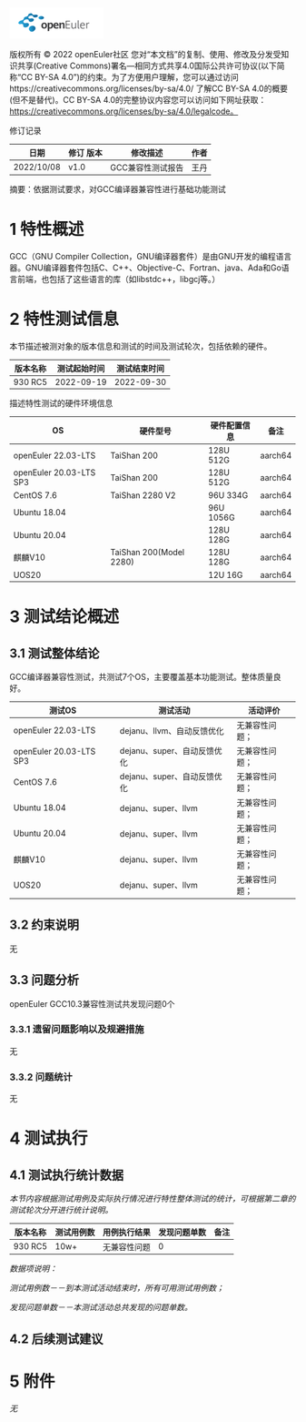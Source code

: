 ![openEuler ico](../../images/openEuler.png)

版权所有 © 2022  openEuler社区
 您对“本文档”的复制、使用、修改及分发受知识共享(Creative Commons)署名—相同方式共享4.0国际公共许可协议(以下简称“CC BY-SA 4.0”)的约束。为了方便用户理解，您可以通过访问https://creativecommons.org/licenses/by-sa/4.0/ 了解CC BY-SA 4.0的概要 (但不是替代)。CC BY-SA 4.0的完整协议内容您可以访问如下网址获取：https://creativecommons.org/licenses/by-sa/4.0/legalcode。

修订记录

| 日期        | 修订   版本 | 修改描述 | 作者 |
| ----       | ----------- | -------- | ---- |
| 2022/10/08 |   v1.0      | GCC兼容性测试报告 | 王丹 |


摘要：依据测试要求，对GCC编译器兼容性进行基础功能测试



# 1     特性概述

GCC（GNU Compiler Collection，GNU编译器套件）是由GNU开发的编程语言器。GNU编译器套件包括C、C++、Objective-C、Fortran、java、Ada和Go语言前端，也包括了这些语言的库（如libstdc++，libgcj等。）

# 2     特性测试信息

本节描述被测对象的版本信息和测试的时间及测试轮次，包括依赖的硬件。

| 版本名称 | 测试起始时间 | 测试结束时间 |
| -------- | ------------ | ------------ |
| 930 RC5 | 2022-09-19 | 2022-09-30 |

描述特性测试的硬件环境信息

| OS | 硬件型号 | 硬件配置信息 | 备注 |
| -------- | -------- | ------------ | ---- |
|openEuler 22.03-LTS | TaiShan 200 | 128U 512G | aarch64 |
|openEuler 20.03-LTS SP3 | TaiShan 200 | 128U 512G | aarch64 |
|CentOS 7.6 | TaiShan 2280 V2 | 96U 334G | aarch64 |
|Ubuntu 18.04 |  | 96U 1056G | aarch64 |
|Ubuntu 20.04 |  | 128U 128G | aarch64 |
|麒麟V10 |TaiShan 200(Model 2280)  | 128U 128G | aarch64 |
|UOS20 |  | 12U 16G | aarch64 |

# 3     测试结论概述

## 3.1   测试整体结论

GCC编译器兼容性测试，共测试7个OS，主要覆盖基本功能测试。整体质量良好。

|测试OS| 测试活动 | 活动评价 |
| -------- | -------- | -------- |
| openEuler 22.03-LTS | dejanu、llvm、自动反馈优化 |无兼容性问题；|
| openEuler 20.03-LTS SP3 | dejanu、super、自动反馈优化 |无兼容性问题；|
| CentOS 7.6 | dejanu、super、自动反馈优化 |无兼容性问题；|
| Ubuntu 18.04 | dejanu、super、llvm |无兼容性问题；|
| Ubuntu 20.04 | dejanu、super、llvm |无兼容性问题；|
| 麒麟V10 | dejanu、super、llvm |无兼容性问题；|
| UOS20 | dejanu、super、llvm |无兼容性问题；|


## 3.2  约束说明

无

## 3.3  问题分析
openEuler GCC10.3兼容性测试共发现问题0个

### 3.3.1 遗留问题影响以及规避措施
无

### 3.3.2 问题统计
无

# 4     测试执行

## 4.1   测试执行统计数据

*本节内容根据测试用例及实际执行情况进行特性整体测试的统计，可根据第二章的测试轮次分开进行统计说明。*

| 版本名称 | 测试用例数 | 用例执行结果 | 发现问题单数 |   备注 |
| -------- | ---------- | ------------ | ------------ | -------- |
| 930 RC5  | 10w+ | 无兼容性问题 | 0   |   |

*数据项说明：*

*测试用例数－－到本测试活动结束时，所有可用测试用例数；*

*发现问题单数－－本测试活动总共发现的问题单数。*

## 4.2   后续测试建议


# 5     附件

*无*

